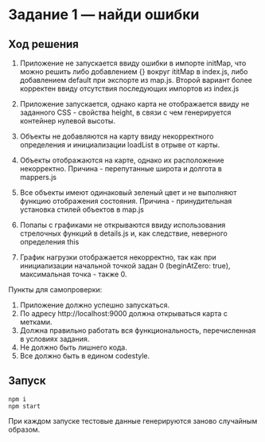 # Задание 1 — найди ошибки

## Ход решения

1. Приложение не запускается ввиду ошибки в импорте initMap, что можно решить либо добавлением {} вокруг ititMap в index.js, либо добавлением default при экспорте из map.js. Второй вариант более корректен ввиду отсутствия последующих импортов из index.js 

2. Приложение запускается, однако карта не отображается ввиду не заданного CSS - свойства height, в связи с чем генерируется контейнер нулевой высоты. 

3. Объекты не добавляются на карту ввиду некорректного определения и инициализации loadList в отрыве от карты. 

4. Объекты отображаются на карте, однако их расположение некорректно. Причина - перепутанные широта и долгота в mappers.js

5. Все объекты имеют одинаковый зеленый цвет и не выполняют функцию отображения состояния. Причина - принудительная установка стилей объектов в map.js

6. Попапы с графиками не открываются ввиду использования стрелочных функций в details.js и, как следствие, неверного определения this

7. График нагрузки отображается некорректно, так как при инициализации начальной точкой задан 0 (beginAtZero: true), максимальная точка - также 0.

Пункты для самопроверки:

1. Приложение должно успешно запускаться.
1. По адресу http://localhost:9000 должна открываться карта с метками.
1. Должна правильно работать вся функциональность, перечисленная в условиях задания.
1. Не должно быть лишнего кода.
1. Все должно быть в едином codestyle.

## Запуск

```
npm i
npm start
```

При каждом запуске тестовые данные генерируются заново случайным образом.

